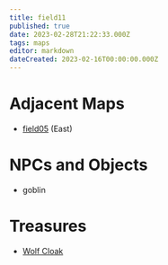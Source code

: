 ```yaml
---
title: field11
published: true
date: 2023-02-28T21:22:33.000Z
tags: maps
editor: markdown
dateCreated: 2023-02-16T00:00:00.000Z
---
```



# Adjacent Maps
 * [field05](/maps/field05) (East)

# NPCs and Objects
 * goblin

# Treasures
 * [Wolf Cloak](/items/wolf-cloak)
